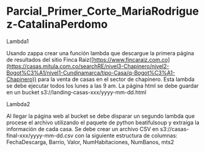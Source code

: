 # Parcial_Primer_Corte_MariaRodriguez-CatalinaPerdomo


Lambda1

Usando zappa crear una función lambda que descargue la primera página de resultados del sitio Finca Raiz([https://www.fincaraiz.com.co](https://casas.mitula.com.co/searchRE/nivel3-Chapinero/nivel2-Bogot%C3%A1/nivel1-Cundinamarca/tipo-Casa/q-Bogot%C3%A1-Chapinero)) para la venta de casas en el sector de chapinero.
Esta lambda se debe ejecutar todos los lunes a las 9 am.
La página html se debe guardar en un bucket s3://landing-casas-xxx/yyyy-mm-dd.html

Lambda2

Al llegar la página web al bucket se debe disparar un segundo lambda que procese el archivo utilizando el paquete de python beatifulsoup y extraiga la información de cada casa.
Se debe crear un archivo CSV en s3://casas-final-xxx/yyyy-mm-dd.csv con la siguiente estructura de columnas:
FechaDescarga, Barrio, Valor, NumHabitaciones, NumBanos, mts2
